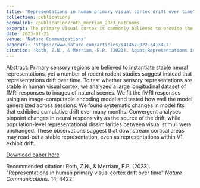 ```yaml
---
title: "Representations in human primary visual cortex drift over time"
collection: publications
permalink: /publication/roth_merriam_2023_natComms
excerpt: The primary visual cortex is commonly believed to provide the rest of the brain with a stable representation of the external world. Here, we tested this assumption by analyzing a massive, longitudinal dataset of fMRI responses to naturalistic visual stimuli. In this dataset, subjects were scanned intensively over the course of an entire year, enabling a novel data analysis method inspired by computer vision and machine learning. This approach produced a comprehensive characterization of brain responses over the course of the year-long experiment. We found that visual representations exhibited continuous and cumulative change over many months. Our results challenge the classic view that the visual cortex is a static image-processing module, instead suggesting that even the earliest sensory areas of the brain are constantly changing and adapting over time.
date: 2023-07-21
venue: 'Nature Communications'
paperurl: 'https://www.nature.com/articles/s41467-022-34134-7'
citation: 'Roth, Z.N., & Merriam, E.P. (2023). &quot;Representations in human primary visual cortex drift over time.&quot; <i>Nature Communications</i>. 14, 4422.'
---
```

Abstract: Primary sensory regions are believed to instantiate stable neural representations, yet a number of recent rodent studies suggest instead that representations drift over time. To test whether sensory representations are stable in human visual cortex, we analyzed a large longitudinal dataset of fMRI responses to images of natural scenes. We fit the fMRI responses using an image-computable encoding model and tested how well the model generalized across sessions. We found systematic changes in model fits that exhibited cumulative drift over many months. Convergent analyses pinpoint changes in neural responsivity as the source of the drift, while population-level representational dissimilarities between visual stimuli were unchanged. These observations suggest that downstream cortical areas may read-out a stable representation, even as representations within V1 exhibit drift.

[Download paper here](http://zviroth.github.io/files/roth_merriam_2023_natComms.pdf)

Recommended citation: Roth, Z.N., & Merriam, E.P. (2023). "Representations in human primary visual cortex drift over time" <i>Nature Communications</i>. 14, 4422.'
